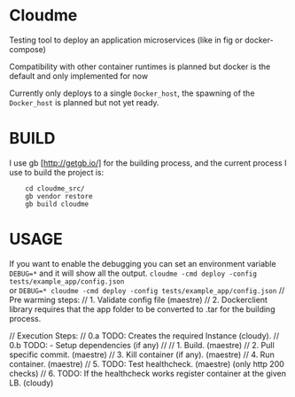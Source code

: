 Cloudme
=======

Testing tool to deploy an application microservices (like in fig or docker-compose)

Compatibility with other container runtimes is planned but docker is the default and only implemented for now

Currently only deploys to a single ``Docker_host``, the spawning of the ``Docker_host`` is planned but not yet ready.

BUILD
=====
  I use gb [http://getgb.io/] for the building process, and the current process I use to build the project is:
```
    cd cloudme_src/
    gb vendor restore
    gb build cloudme 
```

USAGE
=====
  If you want to enable the debugging you can set an environment variable ``DEBUG=*`` and it will show all the output.
``
  cloudme -cmd deploy -config tests/example_app/config.json
``  
or
``
  DEBUG=* cloudme -cmd deploy -config tests/example_app/config.json
``
//  Pre warming steps:
//   1. Validate config file (maestre)
//   2. Dockerclient library requires that the app folder to be converted to .tar for the building process.

//  Execution Steps:
//   0.a TODO: Creates the required Instance (cloudy).
//   0.b TODO: - Setup dependencies (if any)
//
//   1. Build.  (maestre)
//   2. Pull specific commit. (maestre)
//   3. Kill container (if any). (maestre)
//   4. Run container. (maestre)
//   5. TODO:  Test healthcheck. (maestre) (only http 200 checks)
//   6. TODO:  If the healthcheck works register container at the given LB. (cloudy)
 

